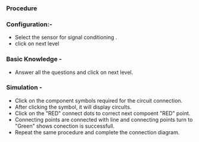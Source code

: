 ### Procedure 

### Configuration:-
- Select the sensor for signal conditioning .
- click on next level 

### Basic Knowledge - 
- Answer all the questions and click on next level.

### Simulation -
- Click on the component symbols required for the circuit connection.
- After clicking the symbol, it will display circults.
-  Click on the "RED" connect dots to correct next compoent "RED" point.
-  Connecting points are connected with line and connecting points turn to "Green" shows conection is successfull.
-  Repeat the same procedure and complete the connection diagram.


